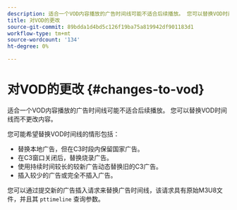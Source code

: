 ```yaml
---
description: 适合一个VOD内容播放的广告时间线可能不适合后续播放。 您可以替换VOD时间线而不更改内容。
title: 对VOD的更改
source-git-commit: 89bdda1d4bd5c126f19ba75a819942df901183d1
workflow-type: tm+mt
source-wordcount: '134'
ht-degree: 0%

---
```



# 对VOD的更改 {#changes-to-vod}

适合一个VOD内容播放的广告时间线可能不适合后续播放。 您可以替换VOD时间线而不更改内容。

您可能希望替换VOD时间线的情形包括：

* 替换本地广告，但在C3时段内保留国家广告。
* 在C3窗口关闭后，替换烧录广告。
* 使用持续时间较长的较新广告动态替换旧的C3广告。
* 插入较少的广告或完全不插入广告。

您可以通过提交新的广告插入请求来替换广告时间线，该请求具有原始M3U8文件，并且其 `pttimeline` 查询参数。